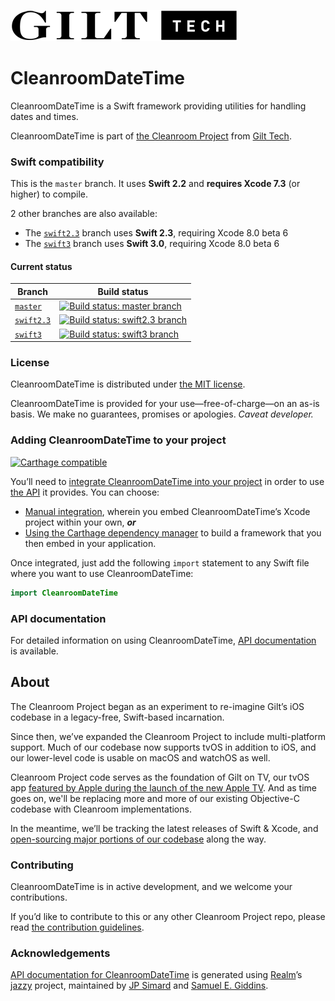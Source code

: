 ![Gilt Tech logo](https://raw.githubusercontent.com/gilt/Cleanroom/master/Assets/gilt-tech-logo.png)

# CleanroomDateTime

CleanroomDateTime is a Swift framework providing utilities for handling dates and times.

CleanroomDateTime is part of [the Cleanroom Project](https://github.com/gilt/Cleanroom) from [Gilt Tech](http://tech.gilt.com).


### Swift compatibility

This is the `master` branch. It uses **Swift 2.2** and **requires Xcode 7.3** (or higher) to compile.

2 other branches are also available:

- The [`swift2.3`](https://github.com/emaloney/CleanroomDateTime/tree/swift2.3) branch uses **Swift 2.3**, requiring Xcode 8.0 beta 6
- The [`swift3`](https://github.com/emaloney/CleanroomDateTime/tree/swift3) branch uses **Swift 3.0**, requiring Xcode 8.0 beta 6


#### Current status

Branch|Build status
--------|------------------------
[`master`](https://github.com/emaloney/CleanroomDateTime)|[![Build status: master branch](https://travis-ci.org/emaloney/CleanroomDateTime.svg?branch=master)](https://travis-ci.org/emaloney/CleanroomDateTime)
[`swift2.3`](https://github.com/emaloney/CleanroomDateTime/tree/swift2.3)|[![Build status: swift2.3 branch](https://travis-ci.org/emaloney/CleanroomDateTime.svg?branch=swift2.3)](https://travis-ci.org/emaloney/CleanroomDateTime)
[`swift3`](https://github.com/emaloney/CleanroomDateTime/tree/swift3)|[![Build status: swift3 branch](https://travis-ci.org/emaloney/CleanroomDateTime.svg?branch=swift3)](https://travis-ci.org/emaloney/CleanroomDateTime)


### License

CleanroomDateTime is distributed under [the MIT license](https://github.com/emaloney/CleanroomDateTime/blob/master/LICENSE).

CleanroomDateTime is provided for your use—free-of-charge—on an as-is basis. We make no guarantees, promises or apologies. *Caveat developer.*


### Adding CleanroomDateTime to your project

[![Carthage compatible](https://img.shields.io/badge/Carthage-compatible-4BC51D.svg?style=flat)](https://github.com/Carthage/Carthage)

You’ll need to [integrate CleanroomDateTime into your project](https://github.com/emaloney/CleanroomDateTime/blob/master/INTEGRATION.md) in order to use [the API](https://rawgit.com/emaloney/CleanroomDateTime/master/Documentation/API/index.html) it provides. You can choose:

- [Manual integration](https://github.com/emaloney/CleanroomDateTime/blob/master/INTEGRATION.md#manual-integration), wherein you embed CleanroomDateTime’s Xcode project within your own, **_or_**
- [Using the Carthage dependency manager](https://github.com/emaloney/CleanroomDateTime/blob/master/INTEGRATION.md#carthage-integration) to build a framework that you then embed in your application.

Once integrated, just add the following `import` statement to any Swift file where you want to use CleanroomDateTime:

```swift
import CleanroomDateTime
```


### API documentation

For detailed information on using CleanroomDateTime, [API documentation](https://rawgit.com/emaloney/CleanroomDateTime/master/Documentation/API/index.html) is available.


## About

The Cleanroom Project began as an experiment to re-imagine Gilt’s iOS codebase in a legacy-free, Swift-based incarnation.

Since then, we’ve expanded the Cleanroom Project to include multi-platform support. Much of our codebase now supports tvOS in addition to iOS, and our lower-level code is usable on macOS and watchOS as well.

Cleanroom Project code serves as the foundation of Gilt on TV, our tvOS app [featured by Apple during the launch of the new Apple TV](http://www.apple.com/apple-events/september-2015/). And as time goes on, we'll be replacing more and more of our existing Objective-C codebase with Cleanroom implementations.

In the meantime, we’ll be tracking the latest releases of Swift & Xcode, and [open-sourcing major portions of our codebase](https://github.com/gilt/Cleanroom#open-source-by-default) along the way.


### Contributing

CleanroomDateTime is in active development, and we welcome your contributions.

If you’d like to contribute to this or any other Cleanroom Project repo, please read [the contribution guidelines](https://github.com/gilt/Cleanroom#contributing-to-the-cleanroom-project).


### Acknowledgements

[API documentation for CleanroomDateTime](https://rawgit.com/emaloney/CleanroomDateTime/master/Documentation/API/index.html) is generated using [Realm](http://realm.io)’s [jazzy](https://github.com/realm/jazzy/) project, maintained by [JP Simard](https://github.com/jpsim) and [Samuel E. Giddins](https://github.com/segiddins).

